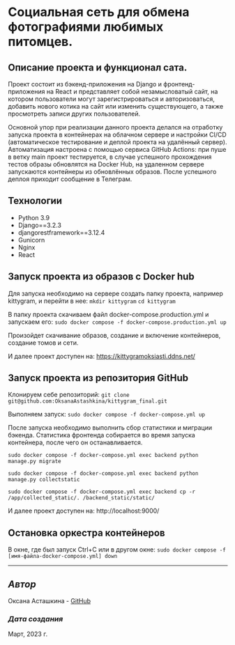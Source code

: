 # Cоциальная сеть для обмена фотографиями любимых питомцев.

## Описание проекта и функционал сата.

Проект состоит из бэкенд-приложения на Django и фронтенд-приложения на React и представляет собой незамысловатый сайт, на котором пользователи могут зарегистрироваться и авторизоваться, добавить нового котика на сайт или изменить существующего, а также просмотреть записи других пользователей. 

Основной упор при реализации данного проекта делался на отработку запуска проекта в контейнерах на облачном сервере и настройки CI/CD (автоматическое тестирование и деплой проекта на удалённый сервер).
Автоматизация настроена с помощью сервиса GitHub Actions: при пуше в ветку main проект тестируется, в случае успешного прохождения тестов образы обновлятся на Docker Hub, на удаленном сервере запускаются контейнеры из обновлённых образов.
После успешного деплоя приходит сообщение в Телеграм.

## Технологии

 - Python 3.9
 - Django==3.2.3
 - djangorestframework==3.12.4
 - Gunicorn
 - Nginx
 - React


## Запуск проекта из образов с Docker hub
Для запуска необходимо на сервере создать папку проекта, например kittygram, и перейти в нее:
`mkdir kittygram`
`cd kittygram`

В папку проекта скачиваем файл docker-compose.production.yml и запускаем его:
`sudo docker compose -f docker-compose.production.yml up`

Произойдет скачивание образов, создание и включение контейнеров, создание томов и сети.

И далее проект доступен на:
https://kittygramoksiasti.ddns.net/

## Запуск проекта из репозитория GitHub
Клонируем себе репозиторий:
`git clone git@github.com:OksanaAstashkina/kittygram_final.git`

Выполняем запуск:
`sudo docker compose -f docker-compose.yml up`

После запуска необходимо выполнить сбор статистики и миграции бэкенда. Статистика фронтенда собирается во время запуска контейнера, после чего он останавливается.

`sudo docker compose -f docker-compose.yml exec backend python manage.py migrate`

`sudo docker compose -f docker-compose.yml exec backend python manage.py collectstatic`

`sudo docker compose -f docker-compose.yml exec backend cp -r /app/collected_static/. /backend_static/static/`

И далее проект доступен на:
http://localhost:9000/

## Остановка оркестра контейнеров
В окне, где был запуск Ctrl+С или в другом окне:
`sudo docker compose -f [имя-файла-docker-compose.yml] down`

***
## *Автор*
Оксана Асташкина - [GitHub](https://github.com/OksanaAstashkina)

### *Дата создания*
Март, 2023 г.
